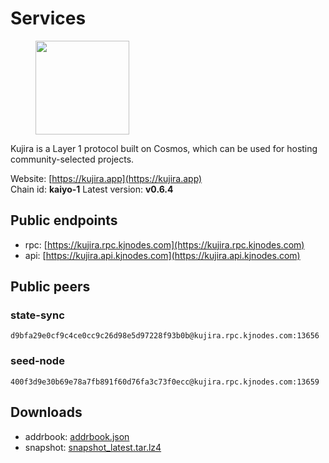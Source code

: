 # Services

<figure><img src="https://raw.githubusercontent.com/kj89/testnet_manuals/main/pingpub/logos/kujira.png" width="150" alt=""><figcaption></figcaption></figure>

Kujira is a Layer 1 protocol built on Cosmos, which can be used for  hosting community-selected projects.


Website: [https://kujira.app](https://kujira.app) \
Chain id: **kaiyo-1**
Latest version: **v0.6.4**

## Public endpoints

* rpc: [https://kujira.rpc.kjnodes.com](https://kujira.rpc.kjnodes.com)
* api: [https://kujira.api.kjnodes.com](https://kujira.api.kjnodes.com)

## Public peers

### state-sync

```
d9bfa29e0cf9c4ce0cc9c26d98e5d97228f93b0b@kujira.rpc.kjnodes.com:13656
```

### seed-node

```
400f3d9e30b69e78a7fb891f60d76fa3c73f0ecc@kujira.rpc.kjnodes.com:13659
```

## Downloads

* addrbook: [addrbook.json](https://snapshots.kjnodes.com/kujira/addrbook.json)
* snapshot: [snapshot_latest.tar.lz4](https://snapshots.kjnodes.com/kujira/snapshot\_latest.tar.lz4)
